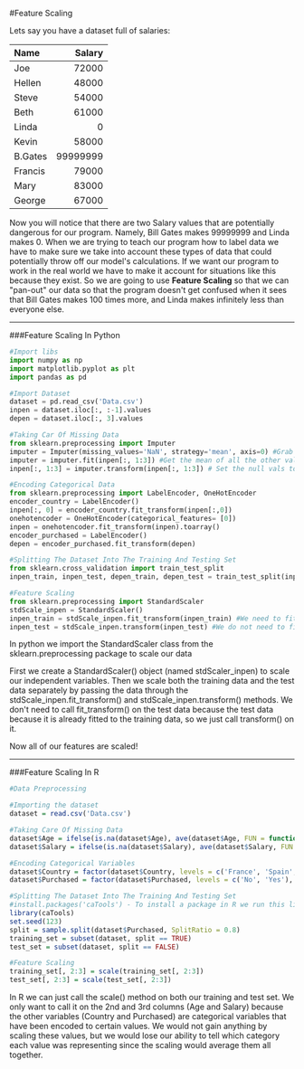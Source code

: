 #Feature Scaling

Lets say you have a dataset full of salaries:

| Name    | Salary |
|:------- | ------:|
| Joe     | 72000  |
| Hellen  | 48000  |
| Steve   | 54000  |
| Beth    | 61000  |
| Linda   |     0  |
| Kevin   | 58000  |
| B.Gates |99999999|
| Francis | 79000  |
| Mary    | 83000  |
| George  | 67000  |

Now you will notice that there are two Salary values that are potentially dangerous for our program. Namely, Bill Gates makes 99999999 and Linda makes 0. When we are trying to teach our program how to label data we have to make sure we take into account these types of data that could potentially throw off our model's calculations. If we want our program to work in the real world we have to make it account for situations like this because they exist. So we are going to use **Feature Scaling** so that we can "pan-out" our data so that the program doesn't get confused when it sees that Bill Gates makes 100 times more, and Linda makes infinitely less than everyone else.

***

###Feature Scaling In Python

```python
#Import libs
import numpy as np
import matplotlib.pyplot as plt
import pandas as pd

#Import Dataset
dataset = pd.read_csv('Data.csv')
inpen = dataset.iloc[:, :-1].values
depen = dataset.iloc[:, 3].values

#Taking Car Of Missing Data
from sklearn.preprocessing import Imputer
imputer = Imputer(missing_values='NaN', strategy='mean', axis=0) #Grab the null values
imputer = imputer.fit(inpen[:, 1:3]) #Get the mean of all the other values in each of these columns
inpen[:, 1:3] = imputer.transform(inpen[:, 1:3]) # Set the null vals to the calculated mean

#Encoding Categorical Data
from sklearn.preprocessing import LabelEncoder, OneHotEncoder
encoder_country = LabelEncoder()
inpen[:, 0] = encoder_country.fit_transform(inpen[:,0])
onehotencoder = OneHotEncoder(categorical_features= [0])
inpen = onehotencoder.fit_transform(inpen).toarray()
encoder_purchased = LabelEncoder()
depen = encoder_purchased.fit_transform(depen)

#Splitting The Dataset Into The Training And Testing Set
from sklearn.cross_validation import train_test_split
inpen_train, inpen_test, depen_train, depen_test = train_test_split(inpen, depen, test_size = 0.2)

#Feature Scaling
from sklearn.preprocessing import StandardScaler
stdScale_inpen = StandardScaler()
inpen_train = stdScale_inpen.fit_transform(inpen_train) #We need to fit the training set before we transform it
inpen_test = stdScale_inpen.transform(inpen_test) #We do not need to fit the test set before we transform it because it's already fitted to the training set
```

In python we import the StandardScaler class from the sklearn.preprocessing package to scale our data

First we create a StandardScaler() object (named stdScaler_inpen) to scale our independent variables. Then we scale both the training data and the test data separately by passing the data through the stdScale_inpen.fit_transform() and stdScale_inpen.transform() methods. We don't need to call fit_transform() on the test data because the test data because it is already fitted to the training data, so we just call transform() on it.

Now all of our features are scaled!

***

###Feature Scaling In R

```r
#Data Preprocessing

#Importing the dataset
dataset = read.csv('Data.csv')

#Taking Care Of Missing Data
dataset$Age = ifelse(is.na(dataset$Age), ave(dataset$Age, FUN = function(x) mean(x, na.rm = TRUE)), dataset$Age)
dataset$Salary = ifelse(is.na(dataset$Salary), ave(dataset$Salary, FUN = function(x) mean(x, na.rm = TRUE)), dataset$Salary)

#Encoding Categorical Variables
dataset$Country = factor(dataset$Country, levels = c('France', 'Spain', 'Germany'), labels = c(1, 2, 3))
dataset$Purchased = factor(dataset$Purchased, levels = c('No', 'Yes'), labels = c(0, 1))

#Splitting The Dataset Into The Training And Testing Set
#install.packages('caTools') - To install a package in R we run this line, only need to do this once
library(caTools)
set.seed(123)
split = sample.split(dataset$Purchased, SplitRatio = 0.8)
training_set = subset(dataset, split == TRUE)
test_set = subset(dataset, split == FALSE)

#Feature Scaling
training_set[, 2:3] = scale(training_set[, 2:3])
test_set[, 2:3] = scale(test_set[, 2:3])
```

In R we can just call the scale() method on both our training and test set. We only want to call it on the 2nd and 3rd columns (Age and Salary) because the other variables (Country and Purchased) are categorical variables that have been encoded to certain values. We would not gain anything by scaling these values, but we would lose our ability to tell which category each value was representing since the scaling would average them all together.
